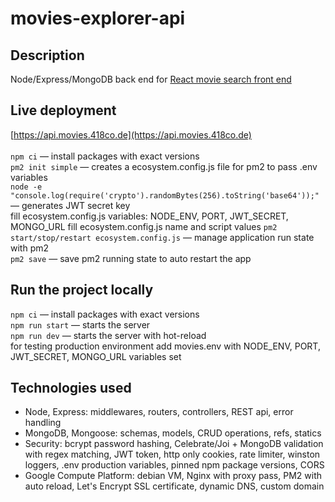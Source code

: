# movies-explorer-api
## Description

Node/Express/MongoDB back end for [React movie search front end](https://github.com/418code/movies-explorer-frontend)

## Live deployment

[https://api.movies.418co.de](https://api.movies.418co.de) \
\
`npm ci` — install packages with exact versions \
`pm2 init simple` — creates a ecosystem.config.js file for pm2 to pass .env variables \
`node -e "console.log(require('crypto').randomBytes(256).toString('base64'));"` — generates JWT secret key \
fill ecosystem.config.js variables: NODE_ENV, PORT, JWT_SECRET, MONGO_URL
fill ecosystem.config.js name and script values
`pm2 start/stop/restart ecosystem.config.js` — manage application run state with pm2 \
`pm2 save` — save pm2 running state to auto restart the app


## Run the project locally

`npm ci` — install packages with exact versions \
`npm run start` — starts the server   
`npm run dev` — starts the server with hot-reload \
for testing production environment add movies.env with NODE_ENV, PORT, JWT_SECRET, MONGO_URL variables set

## Technologies used
- Node, Express: middlewares, routers, controllers, REST api, error handling
- MongoDB, Mongoose: schemas, models, CRUD operations, refs, statics
- Security: bcrypt password hashing, Celebrate/Joi + MongoDB validation with regex matching, JWT token, http only cookies, rate limiter, winston loggers, .env production variables, pinned npm package versions, CORS
- Google Compute Platform: debian VM, Nginx with proxy pass, PM2 with auto reload, Let's Encrypt SSL certificate, dynamic DNS, custom domain

